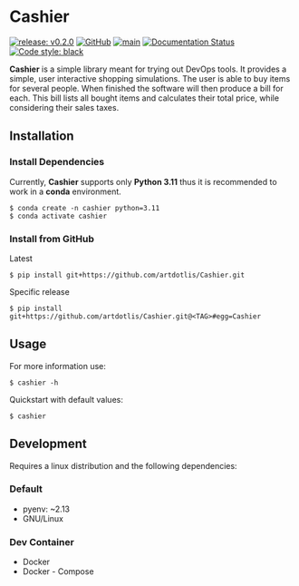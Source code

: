 # Cashier

[![release: v0.2.0](https://img.shields.io/badge/rel-v0.2.0-blue.svg)](https://github.com/artdotlis/Cashier)
[![GitHub](https://img.shields.io/github/license/artdotlis/Cashier)](https://raw.githubusercontent.com/artdotlis/Cashier/main/LICENSE)
[![main](https://github.com/artdotlis/Cashier/actions/workflows/main.yml/badge.svg?branch=main)](https://github.com/artdotlis/Cashier/actions/workflows/main.yml)
[![Documentation Status](https://img.shields.io/badge/docs-GitHub-blue.svg?style=flat-square)](https://artdotlis.github.io/Cashier/)
[![Code style: black](https://img.shields.io/badge/code%20style-black-000000.svg)](https://github.com/psf/black)


**Cashier** is a simple library meant for trying out DevOps tools.
It provides a simple, user interactive shopping simulations.
The user is able to buy items for several people.
When finished the software will then produce a bill for each.
This bill lists all bought items and calculates their total price,
while considering their sales taxes.


## Installation

### Install Dependencies

Currently, **Cashier** supports only **Python 3.11** thus it is recommended
to work in a **conda** environment.

```shell
$ conda create -n cashier python=3.11
$ conda activate cashier
```

### Install from GitHub

Latest

```shell
$ pip install git+https://github.com/artdotlis/Cashier.git
```

Specific release

```shell
$ pip install git+https://github.com/artdotlis/Cashier.git@<TAG>#egg=Cashier
```

## Usage

For more information use:

```shell
$ cashier -h
```

Quickstart with default values:

```shell
$ cashier
```

## Development

Requires a linux distribution and the following dependencies:

### Default

-   pyenv: ~2.13
-   GNU/Linux

### Dev Container

-   Docker
-   Docker - Compose
